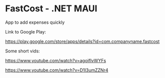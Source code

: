 # FastCost - .NET MAUI 
App to add expenses quickly

Link to Google Play:

https://play.google.com/store/apps/details?id=com.companyname.fastcost




Some short vids:

https://www.youtube.com/watch?v=agoifIvWYFs

https://www.youtube.com/watch?v=D1I3umZZNr4
